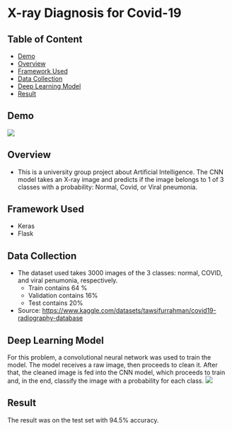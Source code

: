 # X-ray Diagnosis for Covid-19

## Table of Content
  * [Demo](#demo)
  * [Overview](#overview)
  * [Framework Used](#framework-used)
  * [Data Collection](#data-collection)
  * [Deep Learning Model](#deep-learning-model)
  * [Result](#result)


## Demo
![](https://github.com/vanhaito/Flask-Covid19-Prediction-WebApp/blob/main/demo.png)
## Overview
 - This is a university group project about Artificial Intelligence. The CNN model takes an X-ray image and predicts if the image belongs to 1 of 3 classes with a probability: Normal, Covid, or Viral pneumonia. 
## Framework Used
 - Keras
 - Flask
## Data Collection
- The dataset used takes 3000 images of the 3 classes: normal, COVID, and viral penumonia, respectively.
  - Train contains 64 %
  - Validation contains 16%
  - Test contains 20%
- Source: https://www.kaggle.com/datasets/tawsifurrahman/covid19-radiography-database
## Deep Learning Model
For this problem, a convolutional neural network was used to train the model. The model receives a raw image, then proceeds to clean it. After that, the cleaned image is fed into the CNN model, which proceeds to train and, in the end, classify the image with a probability for each class.
![](https://github.com/vanhaito/Flask-Covid19-Prediction-WebApp/blob/main/model.png)

## Result
The result was on the test set with 94.5% accuracy.
